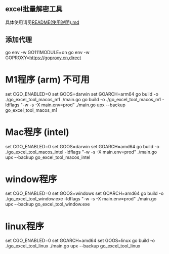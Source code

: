 
## excel批量解密工具
具体使用请见[README(使用说明).md](./document/README(使用说明).md)

## 添加代理
go env -w GO111MODULE=on
go env -w GOPROXY=https://goproxy.cn,direct

# M1程序 (arm) 不可用
set CGO_ENABLED=0
set GOOS=darwin
set GOARCH=arm64
go build -o ./go_excel_tool_macos_m1   ./main.go
go build -o ./go_excel_tool_macos_m1 -ldflags "-w -s -X main.env=prod" ./main.go
upx --backup go_excel_tool_macos_m1

# Mac程序 (intel)
set CGO_ENABLED=0
set GOOS=darwin
set GOARCH=amd64
go build -o ./go_excel_tool_macos_intel -ldflags "-w -s -X main.env=prod" ./main.go
upx --backup go_excel_tool_macos_intel

# window程序
set CGO_ENABLED=0
set GOOS=windows
set GOARCH=amd64
go build -o ./go_excel_tool_window.exe -ldflags "-w -s -X main.env=prod" ./main.go
upx --backup go_excel_tool_window.exe


# linux程序
set CGO_ENABLED=0
set GOARCH=amd64
set GOOS=linux
go build -o ./go_excel_tool_linux  ./main.go
upx --backup go_excel_tool_linux
